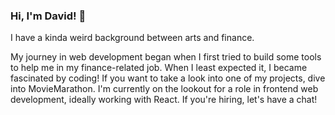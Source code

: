 ### Hi, I'm David! 👋

I have a kinda weird background between arts and finance.

My journey in web development began when I first tried to build some tools to help me in my finance-related job. 
When I least expected it, I became fascinated by coding! 
If you want to take a look into one of my projects, dive into MovieMarathon.
I'm currently on the lookout for a role in frontend web development, ideally working with React. 
If you're hiring, let's have a chat!

<!--
**dealencardavid/dealencardavid** is a ✨ _special_ ✨ repository because its `README.md` (this file) appears on your GitHub profile.

Here are some ideas to get you started:

- 🔭 I’m currently working on ...
- 🌱 I’m currently learning ...
- 👯 I’m looking to collaborate on ...
- 🤔 I’m looking for help with ...
- 💬 Ask me about ...
- 📫 How to reach me: ...
- 😄 Pronouns: ...
- ⚡ Fun fact: ...
-->
